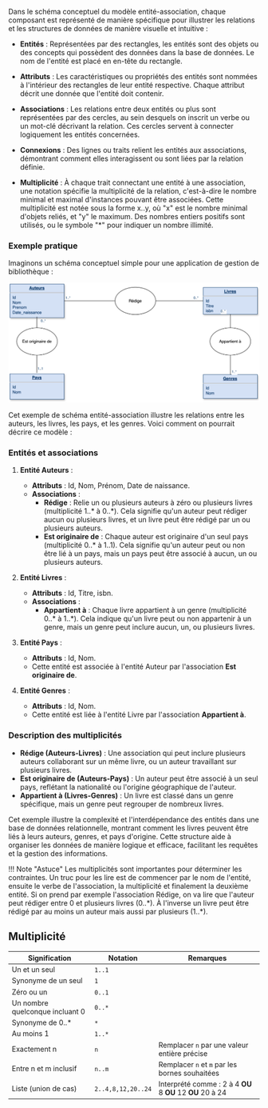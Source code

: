 Dans le schéma conceptuel du modèle entité-association, chaque composant est représenté de manière spécifique pour illustrer les relations et les structures de données de manière visuelle et intuitive :

- **Entités** : Représentées par des rectangles, les entités sont des objets ou des concepts qui possèdent des données dans la base de données. Le nom de l'entité est placé en en-tête du rectangle.

- **Attributs** : Les caractéristiques ou propriétés des entités sont nommées à l'intérieur des rectangles de leur entité respective. Chaque attribut décrit une donnée que l'entité doit contenir.

- **Associations** : Les relations entre deux entités ou plus sont représentées par des cercles, au sein desquels on inscrit un verbe ou un mot-clé décrivant la relation. Ces cercles servent à connecter logiquement les entités concernées.

- **Connexions** : Des lignes ou traits relient les entités aux associations, démontrant comment elles interagissent ou sont liées par la relation définie.

- **Multiplicité** : À chaque trait connectant une entité à une association, une notation spécifie la multiplicité de la relation, c'est-à-dire le nombre minimal et maximal d'instances pouvant être associées. Cette multiplicité est notée sous la forme x..y, où "x" est le nombre minimal d'objets reliés, et "y" le maximum. Des nombres entiers positifs sont utilisés, ou le symbole "*" pour indiquer un nombre illimité.

### Exemple pratique

Imaginons un schéma conceptuel simple pour une application de gestion de bibliothèque :


![Exemple de schéma conceptuel](../images/schema_conceptuel_exemple.svg)

Cet exemple de schéma entité-association illustre les relations entre les auteurs, les livres, les pays, et les genres. Voici comment on pourrait décrire ce modèle :

### Entités et associations

1. **Entité Auteurs** :
    - **Attributs** : Id, Nom, Prénom, Date de naissance.
    - **Associations** :
        - **Rédige** : Relie un ou plusieurs auteurs à zéro ou plusieurs livres (multiplicité 1..\* à 0..\*). Cela signifie qu'un auteur peut rédiger aucun ou plusieurs livres, et un livre peut être rédigé par un ou plusieurs auteurs.
        - **Est originaire de** : Chaque auteur est originaire d'un seul pays  (multiplicité 0..\* à 1..1). Cela signifie qu'un auteur peut ou non être lié à un pays, mais un pays peut être associé à aucun, un ou plusieurs auteurs.

2. **Entité Livres** :
    - **Attributs** : Id, Titre, isbn.
    - **Associations** :
        - **Appartient à** : Chaque livre appartient à un genre (multiplicité 0..\* à 1..\*). Cela indique qu'un livre peut ou non appartenir à un genre, mais un genre peut inclure aucun, un, ou plusieurs livres.

3. **Entité Pays** :
    - **Attributs** : Id, Nom.
    - Cette entité est associée à l'entité Auteur par l'association **Est originaire de**.

4. **Entité Genres** :
    - **Attributs** : Id, Nom.
    - Cette entité est liée à l'entité Livre par l'association **Appartient à**.

### Description des multiplicités

- **Rédige (Auteurs-Livres)** : Une association qui peut inclure plusieurs auteurs collaborant sur un même livre, ou un auteur travaillant sur plusieurs livres.
- **Est originaire de (Auteurs-Pays)** : Un auteur peut être associé à un seul pays, reflétant la nationalité ou l'origine géographique de l'auteur.
- **Appartient à (Livres-Genres)** : Un livre est classé dans un genre spécifique, mais un genre peut regrouper de nombreux livres.

Cet exemple illustre la complexité et l'interdépendance des entités dans une base de données relationnelle, montrant comment les livres peuvent être liés à leurs auteurs, genres, et pays d'origine. Cette structure aide à organiser les données de manière logique et efficace, facilitant les requêtes et la gestion des informations.

!!! Note "Astuce"
    Les multiplicités sont importantes pour déterminer les contraintes. Un truc pour les lire est de commencer par le nom de l'entité, ensuite le verbe de l'association, la multiplicité et finalement la deuxième entité. Si on prend par exemple l'association Rédige, on va lire que l'auteur peut rédiger entre 0 et plusieurs livres (0..\*). À l'inverse un livre peut être rédigé par au moins un auteur mais aussi par plusieurs (1..\*).


## Multiplicité

| Signification                          | Notation          | Remarques                                       |
|----------------------------------------|-------------------|-------------------------------------------------|
| Un et un seul                          | `1..1`            |                                                 |
| Synonyme de un seul                   | `1`               |                                                 |
| Zéro ou un                             | `0..1`            |                                                 |
| Un nombre quelconque incluant 0       | `0..*`            |                                                 |
| Synonyme de 0..*                      | `*`               |                                                 |
| Au moins 1                             | `1..*`            |                                                 |
| Exactement n                           | `n`               | Remplacer `n` par une valeur entière précise    |
| Entre n et m inclusif                  | `n..m`            | Remplacer `n` et `m` par les bornes souhaitées  |
| Liste (union de cas)                   | `2..4,8,12,20..24`| Interprété comme : 2 à 4 **OU** 8 **OU** 12 **OU** 20 à 24 |
